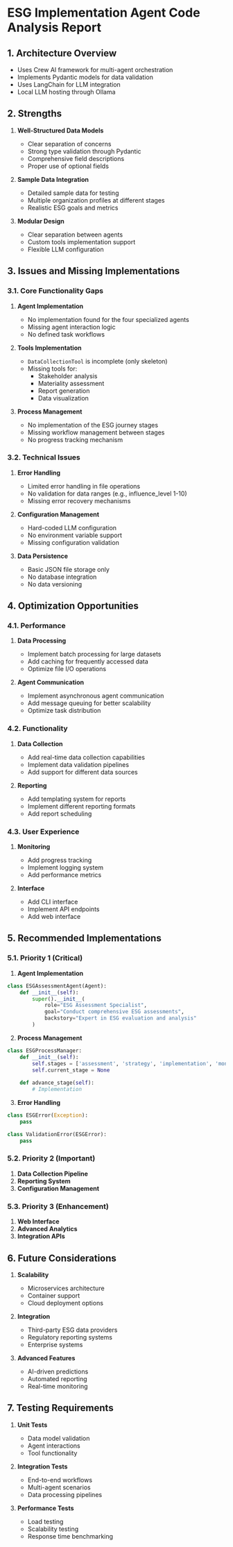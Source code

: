 # ESG Implementation Agent Code Analysis Report

## 1. Architecture Overview
- Uses Crew AI framework for multi-agent orchestration
- Implements Pydantic models for data validation
- Uses LangChain for LLM integration
- Local LLM hosting through Ollama

## 2. Strengths
1. **Well-Structured Data Models**
   - Clear separation of concerns
   - Strong type validation through Pydantic
   - Comprehensive field descriptions
   - Proper use of optional fields

2. **Sample Data Integration**
   - Detailed sample data for testing
   - Multiple organization profiles at different stages
   - Realistic ESG goals and metrics

3. **Modular Design**
   - Clear separation between agents
   - Custom tools implementation support
   - Flexible LLM configuration

## 3. Issues and Missing Implementations

### 3.1. Core Functionality Gaps
1. **Agent Implementation**
   - No implementation found for the four specialized agents
   - Missing agent interaction logic
   - No defined task workflows

2. **Tools Implementation**
   - `DataCollectionTool` is incomplete (only skeleton)
   - Missing tools for:
     - Stakeholder analysis
     - Materiality assessment
     - Report generation
     - Data visualization

3. **Process Management**
   - No implementation of the ESG journey stages
   - Missing workflow management between stages
   - No progress tracking mechanism

### 3.2. Technical Issues
1. **Error Handling**
   - Limited error handling in file operations
   - No validation for data ranges (e.g., influence_level 1-10)
   - Missing error recovery mechanisms

2. **Configuration Management**
   - Hard-coded LLM configuration
   - No environment variable support
   - Missing configuration validation

3. **Data Persistence**
   - Basic JSON file storage only
   - No database integration
   - No data versioning

## 4. Optimization Opportunities

### 4.1. Performance
1. **Data Processing**
   - Implement batch processing for large datasets
   - Add caching for frequently accessed data
   - Optimize file I/O operations

2. **Agent Communication**
   - Implement asynchronous agent communication
   - Add message queuing for better scalability
   - Optimize task distribution

### 4.2. Functionality
1. **Data Collection**
   - Add real-time data collection capabilities
   - Implement data validation pipelines
   - Add support for different data sources

2. **Reporting**
   - Add templating system for reports
   - Implement different reporting formats
   - Add report scheduling

### 4.3. User Experience
1. **Monitoring**
   - Add progress tracking
   - Implement logging system
   - Add performance metrics

2. **Interface**
   - Add CLI interface
   - Implement API endpoints
   - Add web interface

## 5. Recommended Implementations

### 5.1. Priority 1 (Critical)
1. **Agent Implementation**
```python
class ESGAssessmentAgent(Agent):
    def __init__(self):
        super().__init__(
            role="ESG Assessment Specialist",
            goal="Conduct comprehensive ESG assessments",
            backstory="Expert in ESG evaluation and analysis"
        )
```

2. **Process Management**
```python
class ESGProcessManager:
    def __init__(self):
        self.stages = ['assessment', 'strategy', 'implementation', 'monitoring']
        self.current_stage = None
        
    def advance_stage(self):
        # Implementation
```

3. **Error Handling**
```python
class ESGError(Exception):
    pass

class ValidationError(ESGError):
    pass
```

### 5.2. Priority 2 (Important)
1. **Data Collection Pipeline**
2. **Reporting System**
3. **Configuration Management**

### 5.3. Priority 3 (Enhancement)
1. **Web Interface**
2. **Advanced Analytics**
3. **Integration APIs**

## 6. Future Considerations
1. **Scalability**
   - Microservices architecture
   - Container support
   - Cloud deployment options

2. **Integration**
   - Third-party ESG data providers
   - Regulatory reporting systems
   - Enterprise systems

3. **Advanced Features**
   - AI-driven predictions
   - Automated reporting
   - Real-time monitoring

## 7. Testing Requirements
1. **Unit Tests**
   - Data model validation
   - Agent interactions
   - Tool functionality

2. **Integration Tests**
   - End-to-end workflows
   - Multi-agent scenarios
   - Data processing pipelines

3. **Performance Tests**
   - Load testing
   - Scalability testing
   - Response time benchmarking
